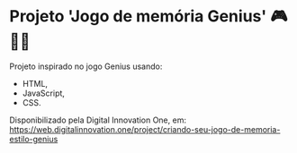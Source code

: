 # Projeto 'Jogo de memória Genius' :video_game: :technologist:

Projeto inspirado no jogo Genius usando:
* HTML, 
* JavaScript,
* CSS.

Disponibilizado pela Digital Innovation One, em: https://web.digitalinnovation.one/project/criando-seu-jogo-de-memoria-estilo-genius